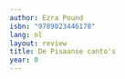 ```yaml
---
author: Ezra Pound
isbn: "9789023446178"
lang: nl
layout: review
title: De Pisaanse canto's
year: 0
---
```

